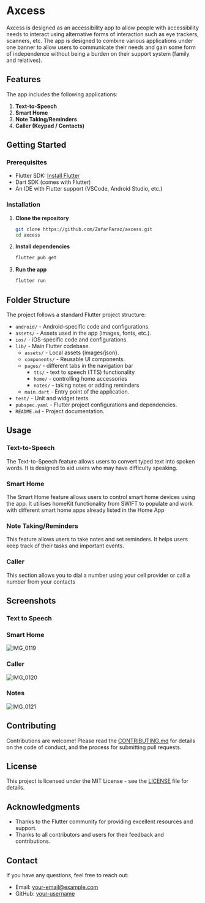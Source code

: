# Axcess

Axcess is designed as an accessibility app to allow people with accessibility needs to interact using alternative forms of interaction such as eye trackers, scanners, etc. The app is designed to combine various applications under one banner to allow users to communicate their needs and gain some form of independence without being a burden on their support system (family and relatives).

## Features

The app includes the following applications:
1. **Text-to-Speech**
2. **Smart Home**
3. **Note Taking/Reminders**
4. **Caller (Keypad / Contacts)**

## Getting Started

### Prerequisites

- Flutter SDK: [Install Flutter](https://flutter.dev/docs/get-started/install)
- Dart SDK (comes with Flutter)
- An IDE with Flutter support (VSCode, Android Studio, etc.)

### Installation

1. **Clone the repository**
    ```sh
    git clone https://github.com/ZafarFaraz/axcess.git
    cd axcess
    ```

2. **Install dependencies**
    ```sh
    flutter pub get
    ```

3. **Run the app**
    ```sh
    flutter run
    ```

## Folder Structure

The project follows a standard Flutter project structure:

- `android/` - Android-specific code and configurations.
- `assets/` - Assets used in the app (images, fonts, etc.).
- `ios/` - iOS-specific code and configurations.
- `lib/` - Main Flutter codebase.
  - `assets/` - Local assets {images/json}.
  - `components/` - Reusable UI components.
  - `pages/` - different tabs in the navigation bar
    - `tts/` - text to speech (TTS) functionality
    - `home/` - controlling home accessories
    - `notes/` - taking notes or adding reminders
  - `main.dart` - Entry point of the application.
- `test/` - Unit and widget tests.
- `pubspec.yaml` - Flutter project configurations and dependencies.
- `README.md` - Project documentation.

## Usage

### Text-to-Speech

The Text-to-Speech feature allows users to convert typed text into spoken words. It is designed to aid users who may have difficulty speaking.

### Smart Home

The Smart Home feature allows users to control smart home devices using the app. It utilises homeKit functionality from SWIFT to populate and work with different smart home apps already listed in the Home App

### Note Taking/Reminders

This feature allows users to take notes and set reminders. It helps users keep track of their tasks and important events.

### Caller

This section allows you to dial a number using your cell provider or call a number from your contacts

## Screenshots

### Text to Speech

### Smart Home

![IMG_0119](https://github.com/ZafarFaraz/Axcess/assets/130891786/66659022-be99-4100-8dc3-da0acb6464e7)

### Caller

![IMG_0120](https://github.com/ZafarFaraz/Axcess/assets/130891786/2134ecbb-d287-4345-88eb-a65224467aab)

### Notes

![IMG_0121](https://github.com/ZafarFaraz/Axcess/assets/130891786/6a2871d1-2191-4e5b-b412-adca09c87f5b)


## Contributing

Contributions are welcome! Please read the [CONTRIBUTING.md](CONTRIBUTING.md) for details on the code of conduct, and the process for submitting pull requests.

## License

This project is licensed under the MIT License - see the [LICENSE](LICENSE) file for details.

## Acknowledgments

- Thanks to the Flutter community for providing excellent resources and support.
- Thanks to all contributors and users for their feedback and contributions.

## Contact

If you have any questions, feel free to reach out:

- Email: [your-email@example.com](mailto:zafaraz26@gmail.com)
- GitHub: [your-username](https://github.com/ZafarFaraz)

